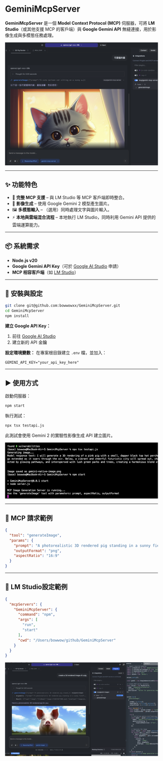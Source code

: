 # GeminiMcpServer

**GeminiMcpServer** 是一個 **Model Context Protocol (MCP)** 伺服器，可將 **LM Studio**（或其他支援 MCP 的客戶端）與 **Google Gemini API** 無縫連接，用於影像生成與多模態任務處理。

![mole](https://raw.githubusercontent.com/bowwowxx/GeminiMcpServer/main/03.png) 

---

## ✨ 功能特色
- 🔗 **完整 MCP 支援** – 與 LM Studio 等 MCP 客戶端即時整合。
- 🎨 **影像生成** – 使用 Google Gemini 2 模型產生圖片。
- 🖼 **多模態輸入** – （選用）同時處理文字與圖片輸入。
- ⚡ **本地與雲端混合流程** – 本地執行 LM Studio，同時利用 Gemini API 提供的雲端運算能力。

---

## 📦 系統需求
- **Node.js v20** 
- **Google Gemini API Key**（可於 [Google AI Studio](https://ai.google.dev) 申請）
- **MCP 相容客戶端**（如 [LM Studio](https://lmstudio.ai)）

---

## 🚀 安裝與設定
```bash
git clone git@github.com:bowwowxx/GeminiMcpServer.git
cd GeminiMcpServer
npm install
```
**建立 Google API Key：**
1. 前往 [Google AI Studio](https://makersuite.google.com/app/apikey)
2. 建立新的 API 金鑰

**設定環境變數：**
在專案根目錄建立 `.env` 檔，並加入：
```
GEMINI_API_KEY="your_api_key_here"
```

---

## ▶ 使用方式
啟動伺服器：
```bash
npm start
```

執行測試：
```bash
npx tsx testapi.js
```
此測試會使用 Gemini 2 的實驗性影像生成 API 建立圖片。

![mole](https://raw.githubusercontent.com/bowwowxx/GeminiMcpServer/main/02.png) 

---

## 📡 MCP 請求範例
```json
{
  "tool": "generateImage",
  "params": {
    "prompt": "A photorealistic 3D rendered pig standing in a sunny field",
    "outputFormat": "png",
    "aspectRatio": "16:9"
  }
}
```

---

## 📡 LM Studio設定範例
```json
{
  "mcpServers": {
    "GeminiMcpServer": {
      "command": "npm",
      "args": [
        "run",
        "start"
      ],
      "cwd": "/Users/bowwow/github/GeminiMcpServer"
    }
  }
}
```
![mole](https://raw.githubusercontent.com/bowwowxx/GeminiMcpServer/main/01.png) 

